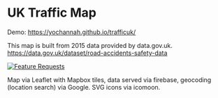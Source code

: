 # UK Traffic Map

Demo: https://yochannah.github.io/trafficuk/

This map is built from 2015 data provided by data.gov.uk. https://data.gov.uk/dataset/road-accidents-safety-data

[![Feature Requests](http://feathub.com/yochannah/trafficuk?format=svg)](http://feathub.com/yochannah/trafficuk)

Map via Leaflet with Mapbox tiles, data served via firebase, geocoding (location search) via Google. SVG icons via icomoon.
